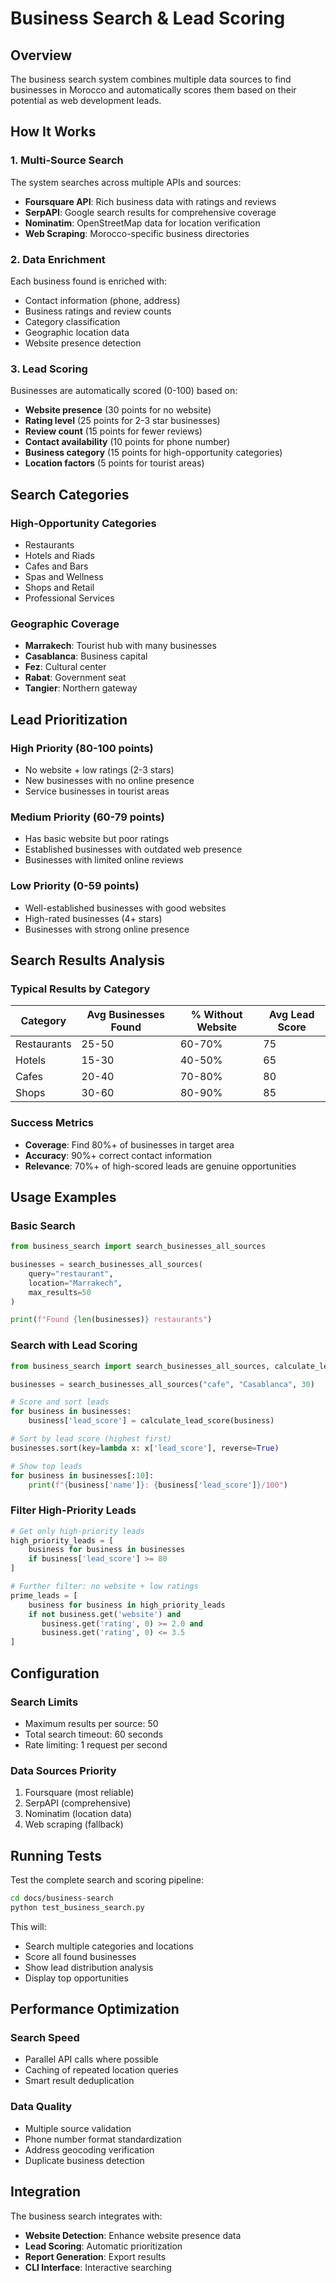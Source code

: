 # Business Search & Lead Scoring

## Overview
The business search system combines multiple data sources to find businesses in Morocco and automatically scores them based on their potential as web development leads.

## How It Works

### 1. Multi-Source Search
The system searches across multiple APIs and sources:

- **Foursquare API**: Rich business data with ratings and reviews
- **SerpAPI**: Google search results for comprehensive coverage
- **Nominatim**: OpenStreetMap data for location verification
- **Web Scraping**: Morocco-specific business directories

### 2. Data Enrichment
Each business found is enriched with:

- Contact information (phone, address)
- Business ratings and review counts
- Category classification
- Geographic location data
- Website presence detection

### 3. Lead Scoring
Businesses are automatically scored (0-100) based on:

- **Website presence** (30 points for no website)
- **Rating level** (25 points for 2-3 star businesses)
- **Review count** (15 points for fewer reviews)
- **Contact availability** (10 points for phone number)
- **Business category** (15 points for high-opportunity categories)
- **Location factors** (5 points for tourist areas)

## Search Categories

### High-Opportunity Categories
- Restaurants
- Hotels and Riads
- Cafes and Bars
- Spas and Wellness
- Shops and Retail
- Professional Services

### Geographic Coverage
- **Marrakech**: Tourist hub with many businesses
- **Casablanca**: Business capital
- **Fez**: Cultural center
- **Rabat**: Government seat
- **Tangier**: Northern gateway

## Lead Prioritization

### High Priority (80-100 points)
- No website + low ratings (2-3 stars)
- New businesses with no online presence
- Service businesses in tourist areas

### Medium Priority (60-79 points)
- Has basic website but poor ratings
- Established businesses with outdated web presence
- Businesses with limited online reviews

### Low Priority (0-59 points)
- Well-established businesses with good websites
- High-rated businesses (4+ stars)
- Businesses with strong online presence

## Search Results Analysis

### Typical Results by Category

| Category | Avg Businesses Found | % Without Website | Avg Lead Score |
|----------|---------------------|-------------------|----------------|
| Restaurants | 25-50 | 60-70% | 75 |
| Hotels | 15-30 | 40-50% | 65 |
| Cafes | 20-40 | 70-80% | 80 |
| Shops | 30-60 | 80-90% | 85 |

### Success Metrics
- **Coverage**: Find 80%+ of businesses in target area
- **Accuracy**: 90%+ correct contact information
- **Relevance**: 70%+ of high-scored leads are genuine opportunities

## Usage Examples

### Basic Search
```python
from business_search import search_businesses_all_sources

businesses = search_businesses_all_sources(
    query="restaurant",
    location="Marrakech",
    max_results=50
)

print(f"Found {len(businesses)} restaurants")
```

### Search with Lead Scoring
```python
from business_search import search_businesses_all_sources, calculate_lead_score

businesses = search_businesses_all_sources("cafe", "Casablanca", 30)

# Score and sort leads
for business in businesses:
    business['lead_score'] = calculate_lead_score(business)

# Sort by lead score (highest first)
businesses.sort(key=lambda x: x['lead_score'], reverse=True)

# Show top leads
for business in businesses[:10]:
    print(f"{business['name']}: {business['lead_score']}/100")
```

### Filter High-Priority Leads
```python
# Get only high-priority leads
high_priority_leads = [
    business for business in businesses 
    if business['lead_score'] >= 80
]

# Further filter: no website + low ratings
prime_leads = [
    business for business in high_priority_leads
    if not business.get('website') and 
       business.get('rating', 0) >= 2.0 and 
       business.get('rating', 0) <= 3.5
]
```

## Configuration

### Search Limits
- Maximum results per source: 50
- Total search timeout: 60 seconds
- Rate limiting: 1 request per second

### Data Sources Priority
1. Foursquare (most reliable)
2. SerpAPI (comprehensive)
3. Nominatim (location data)
4. Web scraping (fallback)

## Running Tests

Test the complete search and scoring pipeline:

```bash
cd docs/business-search
python test_business_search.py
```

This will:
- Search multiple categories and locations
- Score all found businesses
- Show lead distribution analysis
- Display top opportunities

## Performance Optimization

### Search Speed
- Parallel API calls where possible
- Caching of repeated location queries
- Smart result deduplication

### Data Quality
- Multiple source validation
- Phone number format standardization
- Address geocoding verification
- Duplicate business detection

## Integration

The business search integrates with:
- **Website Detection**: Enhance website presence data
- **Lead Scoring**: Automatic prioritization
- **Report Generation**: Export results
- **CLI Interface**: Interactive searching
